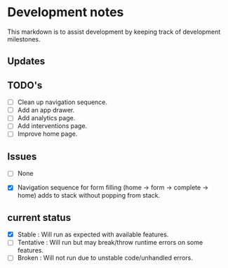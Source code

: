 # Development notes

This markdown is to assist development by keeping track of development
milestones.

## Updates


## TODO's
- [ ] Clean up navigation sequence.
- [ ] Add an app drawer.
- [ ] Add analytics page.
- [ ] Add interventions page.
- [ ] Improve home page.

## Issues
- [ ] None
- [x] Navigation sequence for form filling (home -> form -> complete -> home) adds to stack without popping from stack.


## current status

- [x] Stable
        : Will run as expected with available features.
- [ ] Tentative
        : Will run but may break/throw runtime errors on some features.
- [ ] Broken
        : Will not run due to unstable code/unhandled errors.